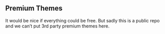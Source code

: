 ## Premium Themes

It would be nice if everything could be free. But sadly this is a public repo and we can’t put 3rd party premium themes here.